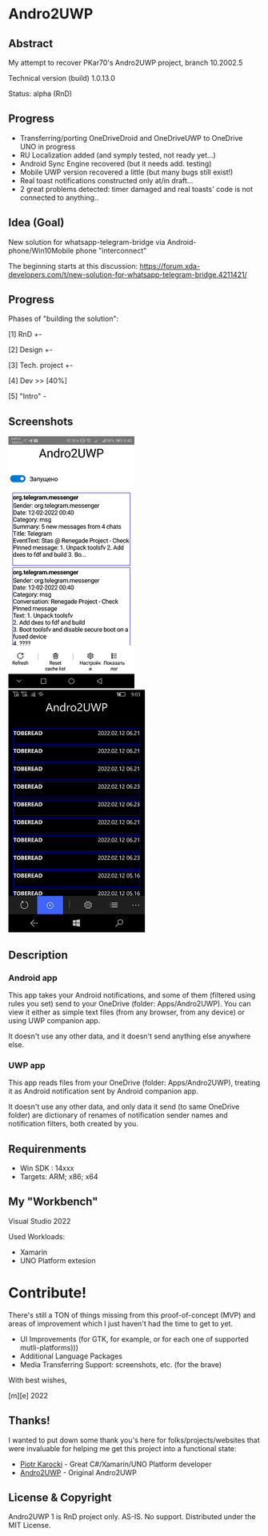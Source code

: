 # Andro2UWP

## Abstract

My attempt to recover PKar70's Andro2UWP project, branch 10.2002.5

Technical version (build) 1.0.13.0

Status: alpha (RnD)

## Progress 
- Transferring/porting OneDriveDroid and OneDriveUWP to OneDrive UNO in progress
- RU Localization added (and symply tested, not ready yet...)
- Android Sync Engine recovered  (but it needs add. testing)
- Mobile UWP version recovered a little (but many bugs still exist!)
- Real toast notifications constructed only at/in draft... 
- 2 great problems detected: timer damaged and real toasts' code is not connected to anything.. 


## Idea (Goal)
New solution for whatsapp-telegram-bridge via Android-phone/Win10Mobile phone "interconnect" 

The beginning starts at this discussion: https://forum.xda-developers.com/t/new-solution-for-whatsapp-telegram-bridge.4211421/

## Progress
Phases of "building the solution": 

[1] RnD +-

[2] Design +-

[3] Tech. project +-

[4] Dev >> [40%]

[5] "Intro" -


## Screenshots
![Shot 1](Images/shot1.png)
![Shot 2](Images/shot2.png)

## Description
### Android app
This app takes your Android notifications, and some of them (filtered using rules you set) 
send to your OneDrive (folder: Apps/Andro2UWP). You can view it either as simple text files 
(from any browser, from any device) or using UWP companion app.

It doesn't use any other data, and it doesn't send anything else anywhere else.

### UWP app
This app reads files from your OneDrive (folder: Apps/Andro2UWP), treating it as Android notification sent by Android companion app.

It doesn't use any other data, and only data it send (to same OneDrive folder) are dictionary of renames of notification 
sender names and notification filters, both created by you.

## Requirenments
- Win SDK : 14xxx
- Targets: ARM; x86; x64

## My "Workbench" 

Visual Studio 2022

Used Workloads:
- Xamarin
- UNO Platform extesion


# Contribute!
There's still a TON of things missing from this proof-of-concept (MVP) and areas of improvement 
which I just haven't had the time to get to yet.
- UI Improvements (for GTK, for example, or for each one of supported mutli-platforms)))
- Additional Language Packages
- Media Transferring Support: screenshots, etc. (for the brave)




With best wishes,

  [m][e] 2022


## Thanks!
I wanted to put down some thank you's here for folks/projects/websites that were invaluable for helping me get this project into a functional state:
- [Piotr Karocki](https://github.com/pkar70/) - Great C#/Xamarin/UNO Platform developer
- [Andro2UWP](https://github.com/pkar70/Andro2UWP) - Original Andro2UWP


## License & Copyright

Andro2UWP 1 is RnD project only. AS-IS. No support. Distributed under the MIT License.  

